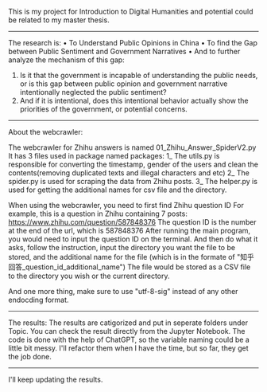 This is my project for Introduction to Digital Humanities and potential could be related to my master thesis.
**********************************
The research is:
•	To Understand Public Opinions in China
•	To find the Gap between Public Sentiment and Government Narratives
•	And to further analyze the mechanism of this gap: 
1.	Is it that the government is incapable of understanding the public needs, or is this gap between public opinion and government narrative intentionally neglected the public sentiment?
2.	And if it is intentional, does this intentional behavior actually show the priorities of the government, or potential concerns.
**********************************
About the webcrawler:

The webcrawler for Zhihu answers is named 01_Zhihu_Answer_SpiderV2.py
It has 3 files used in package named packages:
1_ The utils.py is responsible for converting the timestamp, gender of the users and clean the contents(removing duplicated texts and illegal characters and etc)
2_ The spider.py is used for scraping the data from Zhihu posts.
3_ The helper.py is used for getting the additional names for csv file and the directory.

When using the webcrawler, you need to first find Zhihu question ID
For example, this is a question in Zhihu containing 7 posts: https://www.zhihu.com/question/587848376 The question ID is the number at the end of the url, which is 587848376
After running the main program, you would need to input the question ID on the terminal. 
And then do what it asks, follow the instruction, input the directory you want the file to be stored, and the additional name for the file (which is in the formate of "知乎回答_question_id_additional_name")
The file would be stored as a CSV file to the directory you wish or the current directory.

And one more thing, make sure to use "utf-8-sig" instead of any other endocding format.
**********************************
The results:
The results are catigorized and put in seperate folders under Topic. 
You can check the result directly from the Jupyter Notebook.
The code is done with the help of ChatGPT, so the variable naming could be a little bit messy.
I'll refactor them when I have the time, but so far, they get the job done.
**********************************
I'll keep updating the results.
